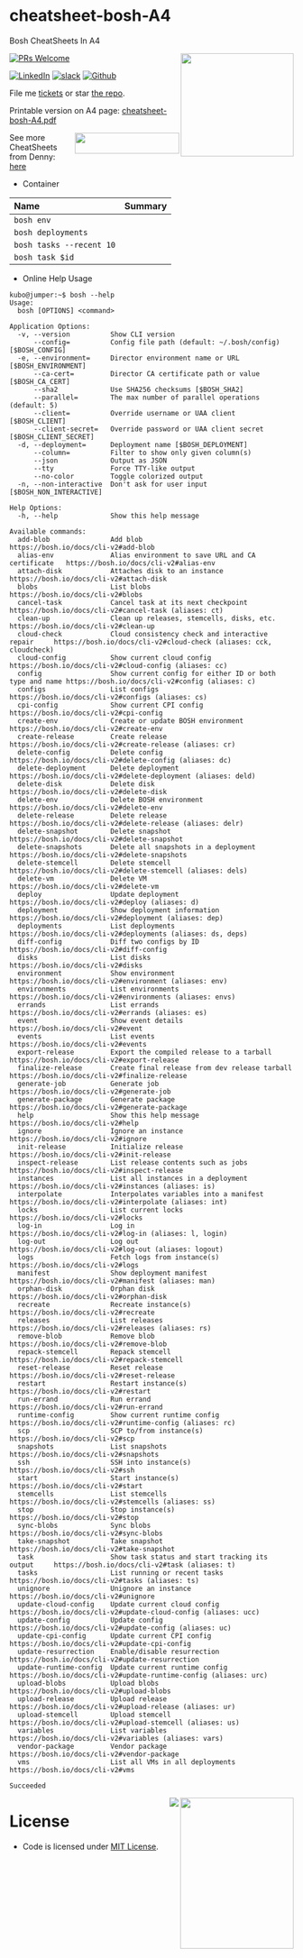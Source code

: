 # cheatsheet-bosh-A4
Bosh CheatSheets In A4

<a href="https://github.com/DennyZhang?tab=followers"><img align="right" width="200" height="183" src="https://raw.githubusercontent.com/USDevOps/mywechat-slack-group/master/images/fork_github.png" /></a>

[![PRs Welcome](https://img.shields.io/badge/PRs-welcome-brightgreen.svg)](http://makeapullrequest.com)

[![LinkedIn](https://raw.githubusercontent.com/USDevOps/mywechat-slack-group/master/images/linkedin_icon.png)](https://www.linkedin.com/in/dennyzhang001) <a href="https://www.dennyzhang.com/slack" target="_blank" rel="nofollow"><img src="http://slack.dennyzhang.com/badge.svg" alt="slack"/></a> [![Github](https://raw.githubusercontent.com/USDevOps/mywechat-slack-group/master/images/github.png)](https://github.com/DennyZhang)

File me [tickets](https://github.com/DennyZhang/cheatsheet-bosh-A4/issues) or star [the repo](https://github.com/DennyZhang/cheatsheet-bosh-A4).

Printable version on A4 page: [cheatsheet-bosh-A4.pdf](cheatsheet-bosh-A4.pdf)

<a href="https://www.dennyzhang.com"><img align="right" width="185" height="37" src="https://raw.githubusercontent.com/USDevOps/mywechat-slack-group/master/images/dns_small.png"></a>

See more CheatSheets from Denny: [here](https://github.com/topics/denny-cheatsheets)

- Container

| Name                                        | Summary                                 |
| :------------------------------------------ | --------------------------------------- |
| `bosh env`                                  |                                         |
| `bosh deployments`                          |                                         |
| `bosh tasks --recent 10`                    |                                         |
| `bosh task $id`                                          |                                         |

- Online Help Usage
```
kubo@jumper:~$ bosh --help
Usage:
  bosh [OPTIONS] <command>

Application Options:
  -v, --version          Show CLI version
      --config=          Config file path (default: ~/.bosh/config) [$BOSH_CONFIG]
  -e, --environment=     Director environment name or URL [$BOSH_ENVIRONMENT]
      --ca-cert=         Director CA certificate path or value [$BOSH_CA_CERT]
      --sha2             Use SHA256 checksums [$BOSH_SHA2]
      --parallel=        The max number of parallel operations (default: 5)
      --client=          Override username or UAA client [$BOSH_CLIENT]
      --client-secret=   Override password or UAA client secret [$BOSH_CLIENT_SECRET]
  -d, --deployment=      Deployment name [$BOSH_DEPLOYMENT]
      --column=          Filter to show only given column(s)
      --json             Output as JSON
      --tty              Force TTY-like output
      --no-color         Toggle colorized output
  -n, --non-interactive  Don't ask for user input [$BOSH_NON_INTERACTIVE]

Help Options:
  -h, --help             Show this help message

Available commands:
  add-blob               Add blob                                           https://bosh.io/docs/cli-v2#add-blob
  alias-env              Alias environment to save URL and CA certificate   https://bosh.io/docs/cli-v2#alias-env
  attach-disk            Attaches disk to an instance                       https://bosh.io/docs/cli-v2#attach-disk
  blobs                  List blobs                                         https://bosh.io/docs/cli-v2#blobs
  cancel-task            Cancel task at its next checkpoint                 https://bosh.io/docs/cli-v2#cancel-task (aliases: ct)
  clean-up               Clean up releases, stemcells, disks, etc.          https://bosh.io/docs/cli-v2#clean-up
  cloud-check            Cloud consistency check and interactive repair     https://bosh.io/docs/cli-v2#cloud-check (aliases: cck, cloudcheck)
  cloud-config           Show current cloud config                          https://bosh.io/docs/cli-v2#cloud-config (aliases: cc)
  config                 Show current config for either ID or both type and name https://bosh.io/docs/cli-v2#config (aliases: c)
  configs                List configs                                       https://bosh.io/docs/cli-v2#configs (aliases: cs)
  cpi-config             Show current CPI config                            https://bosh.io/docs/cli-v2#cpi-config
  create-env             Create or update BOSH environment                  https://bosh.io/docs/cli-v2#create-env
  create-release         Create release                                     https://bosh.io/docs/cli-v2#create-release (aliases: cr)
  delete-config          Delete config                                      https://bosh.io/docs/cli-v2#delete-config (aliases: dc)
  delete-deployment      Delete deployment                                  https://bosh.io/docs/cli-v2#delete-deployment (aliases: deld)
  delete-disk            Delete disk                                        https://bosh.io/docs/cli-v2#delete-disk
  delete-env             Delete BOSH environment                            https://bosh.io/docs/cli-v2#delete-env
  delete-release         Delete release                                     https://bosh.io/docs/cli-v2#delete-release (aliases: delr)
  delete-snapshot        Delete snapshot                                    https://bosh.io/docs/cli-v2#delete-snapshot
  delete-snapshots       Delete all snapshots in a deployment               https://bosh.io/docs/cli-v2#delete-snapshots
  delete-stemcell        Delete stemcell                                    https://bosh.io/docs/cli-v2#delete-stemcell (aliases: dels)
  delete-vm              Delete VM                                          https://bosh.io/docs/cli-v2#delete-vm
  deploy                 Update deployment                                  https://bosh.io/docs/cli-v2#deploy (aliases: d)
  deployment             Show deployment information                        https://bosh.io/docs/cli-v2#deployment (aliases: dep)
  deployments            List deployments                                   https://bosh.io/docs/cli-v2#deployments (aliases: ds, deps)
  diff-config            Diff two configs by ID                             https://bosh.io/docs/cli-v2#diff-config
  disks                  List disks                                         https://bosh.io/docs/cli-v2#disks
  environment            Show environment                                   https://bosh.io/docs/cli-v2#environment (aliases: env)
  environments           List environments                                  https://bosh.io/docs/cli-v2#environments (aliases: envs)
  errands                List errands                                       https://bosh.io/docs/cli-v2#errands (aliases: es)
  event                  Show event details                                 https://bosh.io/docs/cli-v2#event
  events                 List events                                        https://bosh.io/docs/cli-v2#events
  export-release         Export the compiled release to a tarball           https://bosh.io/docs/cli-v2#export-release
  finalize-release       Create final release from dev release tarball      https://bosh.io/docs/cli-v2#finalize-release
  generate-job           Generate job                                       https://bosh.io/docs/cli-v2#generate-job
  generate-package       Generate package                                   https://bosh.io/docs/cli-v2#generate-package
  help                   Show this help message                             https://bosh.io/docs/cli-v2#help
  ignore                 Ignore an instance                                 https://bosh.io/docs/cli-v2#ignore
  init-release           Initialize release                                 https://bosh.io/docs/cli-v2#init-release
  inspect-release        List release contents such as jobs                 https://bosh.io/docs/cli-v2#inspect-release
  instances              List all instances in a deployment                 https://bosh.io/docs/cli-v2#instances (aliases: is)
  interpolate            Interpolates variables into a manifest             https://bosh.io/docs/cli-v2#interpolate (aliases: int)
  locks                  List current locks                                 https://bosh.io/docs/cli-v2#locks
  log-in                 Log in                                             https://bosh.io/docs/cli-v2#log-in (aliases: l, login)
  log-out                Log out                                            https://bosh.io/docs/cli-v2#log-out (aliases: logout)
  logs                   Fetch logs from instance(s)                        https://bosh.io/docs/cli-v2#logs
  manifest               Show deployment manifest                           https://bosh.io/docs/cli-v2#manifest (aliases: man)
  orphan-disk            Orphan disk                                        https://bosh.io/docs/cli-v2#orphan-disk
  recreate               Recreate instance(s)                               https://bosh.io/docs/cli-v2#recreate
  releases               List releases                                      https://bosh.io/docs/cli-v2#releases (aliases: rs)
  remove-blob            Remove blob                                        https://bosh.io/docs/cli-v2#remove-blob
  repack-stemcell        Repack stemcell                                    https://bosh.io/docs/cli-v2#repack-stemcell
  reset-release          Reset release                                      https://bosh.io/docs/cli-v2#reset-release
  restart                Restart instance(s)                                https://bosh.io/docs/cli-v2#restart
  run-errand             Run errand                                         https://bosh.io/docs/cli-v2#run-errand
  runtime-config         Show current runtime config                        https://bosh.io/docs/cli-v2#runtime-config (aliases: rc)
  scp                    SCP to/from instance(s)                            https://bosh.io/docs/cli-v2#scp
  snapshots              List snapshots                                     https://bosh.io/docs/cli-v2#snapshots
  ssh                    SSH into instance(s)                               https://bosh.io/docs/cli-v2#ssh
  start                  Start instance(s)                                  https://bosh.io/docs/cli-v2#start
  stemcells              List stemcells                                     https://bosh.io/docs/cli-v2#stemcells (aliases: ss)
  stop                   Stop instance(s)                                   https://bosh.io/docs/cli-v2#stop
  sync-blobs             Sync blobs                                         https://bosh.io/docs/cli-v2#sync-blobs
  take-snapshot          Take snapshot                                      https://bosh.io/docs/cli-v2#take-snapshot
  task                   Show task status and start tracking its output     https://bosh.io/docs/cli-v2#task (aliases: t)
  tasks                  List running or recent tasks                       https://bosh.io/docs/cli-v2#tasks (aliases: ts)
  unignore               Unignore an instance                               https://bosh.io/docs/cli-v2#unignore
  update-cloud-config    Update current cloud config                        https://bosh.io/docs/cli-v2#update-cloud-config (aliases: ucc)
  update-config          Update config                                      https://bosh.io/docs/cli-v2#update-config (aliases: uc)
  update-cpi-config      Update current CPI config                          https://bosh.io/docs/cli-v2#update-cpi-config
  update-resurrection    Enable/disable resurrection                        https://bosh.io/docs/cli-v2#update-resurrection
  update-runtime-config  Update current runtime config                      https://bosh.io/docs/cli-v2#update-runtime-config (aliases: urc)
  upload-blobs           Upload blobs                                       https://bosh.io/docs/cli-v2#upload-blobs
  upload-release         Upload release                                     https://bosh.io/docs/cli-v2#upload-release (aliases: ur)
  upload-stemcell        Upload stemcell                                    https://bosh.io/docs/cli-v2#upload-stemcell (aliases: us)
  variables              List variables                                     https://bosh.io/docs/cli-v2#variables (aliases: vars)
  vendor-package         Vendor package                                     https://bosh.io/docs/cli-v2#vendor-package
  vms                    List all VMs in all deployments                    https://bosh.io/docs/cli-v2#vms

Succeeded
```

<a href="https://www.dennyzhang.com"><img align="right" width="201" height="268" src="https://raw.githubusercontent.com/USDevOps/mywechat-slack-group/master/images/denny_201706.png"></a>

<a href="https://www.dennyzhang.com"><img align="right" src="https://raw.githubusercontent.com/USDevOps/mywechat-slack-group/master/images/dns_small.png"></a>
# License
- Code is licensed under [MIT License](https://www.dennyzhang.com/wp-content/mit_license.txt).
